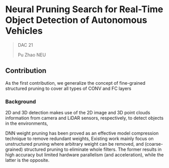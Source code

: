 # Neural Pruning Search for Real-Time Object Detection of Autonomous Vehicles

>DAC 21
>
>Pu Zhao NEU


## Contribution
As the first contribution, we generalize the concept of fine-grained structured pruning to cover all types of CONV and FC layers




### Background 

2D and 3D detection makes use of the 2D image and 3D point clouds information from camera and LiDAR sensors, respectively, to detect objects in the environments,

DNN weight pruning has been proved as an effective model compression technique to remove redundant weights, 
Existing work mainly focus on unstructured pruning where arbitrary weight can be removed, 
and (coarse-grained) structured pruning  to eliminate whole filters. 
The former results in high accuracy but limited hardware parallelism (and acceleration),
while the latter is the opposite.

